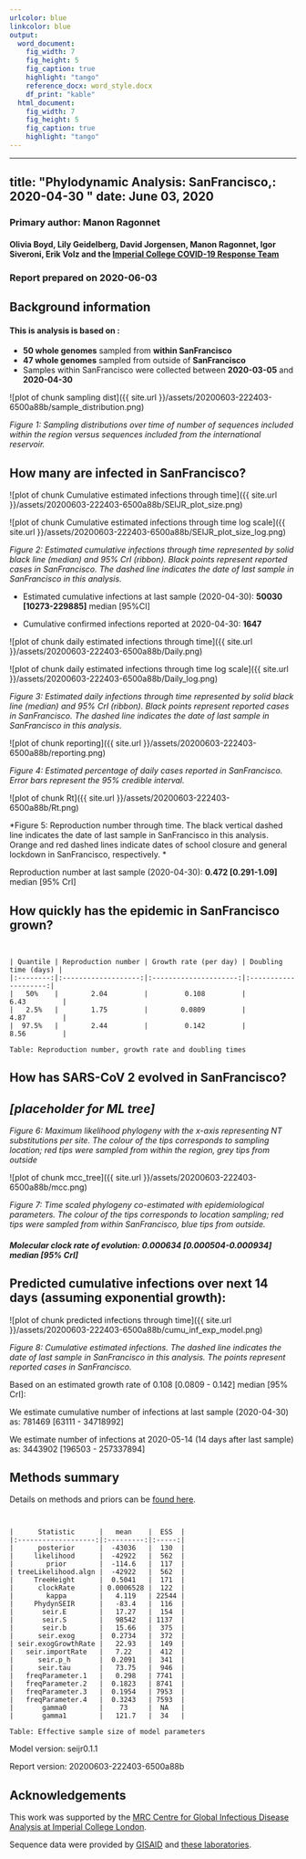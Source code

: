 ```yaml
---
urlcolor: blue
linkcolor: blue
output:
  word_document:
    fig_width: 7
    fig_height: 5
    fig_caption: true
    highlight: "tango"
    reference_docx: word_style.docx
    df_print: "kable"
  html_document:
    fig_width: 7
    fig_height: 5
    fig_caption: true
    highlight: "tango"
---
```









---
title: "Phylodynamic Analysis: SanFrancisco,: 2020-04-30 "
date: June 03, 2020
---





### Primary author: Manon Ragonnet

#### Olivia Boyd, Lily Geidelberg, David Jorgensen, Manon Ragonnet, Igor Siveroni, Erik Volz and the [Imperial College COVID-19 Response Team](http://sarscov2phylodynamics.org/about/)

### Report prepared on 2020-06-03





## Background information  




#### This is analysis is based on : 
  
* **50 whole genomes** sampled from **within SanFrancisco**
* **47 whole genomes** sampled from outside of **SanFrancisco**
* Samples within SanFrancisco were collected between **2020-03-05** and **2020-04-30**



![plot of chunk sampling dist]({{ site.url }}/assets/20200603-222403-6500a88b/sample_distribution.png)

*Figure 1: Sampling distributions over time of number of sequences included within the region versus sequences included from the international reservoir.*


## How many are infected in SanFrancisco?





![plot of chunk Cumulative estimated infections through time]({{ site.url }}/assets/20200603-222403-6500a88b/SEIJR_plot_size.png)


![plot of chunk Cumulative estimated infections through time log scale]({{ site.url }}/assets/20200603-222403-6500a88b/SEIJR_plot_size_log.png)


*Figure 2: Estimated cumulative infections through time represented by solid black line (median) and 95% CrI (ribbon). Black points represent reported cases in SanFrancisco. The dashed line indicates the date of last sample in SanFrancisco in this analysis.*


* Estimated cumulative infections at last sample (2020-04-30): **50030 [10273-229885]** median [95%CI]

* Cumulative confirmed infections reported at 2020-04-30: **1647**  

<!-- * Cumulative number of active infections at 2020-04-30:   -->



![plot of chunk daily estimated infections through time]({{ site.url }}/assets/20200603-222403-6500a88b/Daily.png)


![plot of chunk daily estimated infections through time log scale]({{ site.url }}/assets/20200603-222403-6500a88b/Daily_log.png)


*Figure 3: Estimated daily  infections through time represented by solid black line (median) and 95% CrI (ribbon). Black points represent reported cases in SanFrancisco. The dashed line indicates the date of last sample in SanFrancisco in this analysis.*


![plot of chunk reporting]({{ site.url }}/assets/20200603-222403-6500a88b/reporting.png)

*Figure 4: Estimated percentage of daily cases reported in SanFrancisco. Error bars represent the 95% credible interval.*



![plot of chunk Rt]({{ site.url }}/assets/20200603-222403-6500a88b/Rt.png)

*Figure 5: Reproduction number through time. The black vertical dashed line indicates the date of last sample in SanFrancisco in this analysis. Orange and red dashed lines indicate dates of school closure and general lockdown in SanFrancisco, respectively. *

Reproduction number at last sample (2020-04-30): **0.472 [0.291-1.09]** median [95% CrI]


## How quickly has the epidemic in SanFrancisco grown?




```


| Quantile | Reproduction number | Growth rate (per day) | Doubling time (days) |
|:--------:|:-------------------:|:---------------------:|:--------------------:|
|   50%    |        2.04         |         0.108         |         6.43         |
|   2.5%   |        1.75         |        0.0809         |         4.87         |
|  97.5%   |        2.44         |         0.142         |         8.56         |

Table: Reproduction number, growth rate and doubling times
```






## How has SARS-CoV 2 evolved in SanFrancisco?


## *[placeholder for ML tree]*

*Figure 6: Maximum likelihood phylogeny with the x-axis representing NT substitutions per site. The colour of the tips corresponds to sampling location; red tips were sampled from within the region, grey tips from outside*



![plot of chunk mcc_tree]({{ site.url }}/assets/20200603-222403-6500a88b/mcc.png)

*Figure 7: Time scaled phylogeny co-estimated with epidemiological parameters. The colour of the tips corresponds to location sampling; red tips were sampled from within SanFrancisco, blue tips from outside.*




##### Molecular clock rate of evolution: **0.000634 [0.000504-0.000934]** median [95% CrI]  

<!-- #### (optional) Number of introductions into SanFrancisco (someone needs to write code to compute this) -->




## Predicted cumulative infections over next 14 days (assuming exponential growth):



![plot of chunk predicted infections through time]({{ site.url }}/assets/20200603-222403-6500a88b/cumu_inf_exp_model.png)

*Figure 8: Cumulative estimated infections. The dashed line indicates the date of last sample in SanFrancisco in this analysis. The points represent reported cases in SanFrancisco.*

Based on an estimated growth rate of 0.108 [0.0809 - 0.142] median [95% CrI]:  

We estimate cumulative number of infections at last sample (2020-04-30) as: 781469 [63111 - 34718992]

We estimate number of infections at 2020-05-14 (14 days after last sample) as:
3443902 [196503 - 257337894]  




## Methods summary



Details on methods and priors can be [found here](http://whoinfectedwhom.org/seijr0.1.0_methods.pdf).





```


|      Statistic      |   mean    |  ESS  |
|:-------------------:|:---------:|:-----:|
|      posterior      |  -43036   |  130  |
|     likelihood      |  -42922   |  562  |
|        prior        |  -114.6   |  117  |
| treeLikelihood.algn |  -42922   |  562  |
|     TreeHeight      |  0.5041   |  171  |
|      clockRate      | 0.0006528 |  122  |
|        kappa        |   4.119   | 22544 |
|     PhydynSEIR      |   -83.4   |  116  |
|       seir.E        |   17.27   |  154  |
|       seir.S        |   98542   | 1137  |
|       seir.b        |   15.66   |  375  |
|      seir.exog      |  0.2734   |  372  |
| seir.exogGrowthRate |   22.93   |  149  |
|   seir.importRate   |   7.22    |  412  |
|      seir.p_h       |  0.2091   |  341  |
|      seir.tau       |   73.75   |  946  |
|   freqParameter.1   |   0.298   | 7741  |
|   freqParameter.2   |  0.1823   | 8741  |
|   freqParameter.3   |  0.1954   | 7953  |
|   freqParameter.4   |  0.3243   | 7593  |
|       gamma0        |    73     |  NA   |
|       gamma1        |   121.7   |  34   |

Table: Effective sample size of model parameters
```



Model version: seijr0.1.1

Report version: 20200603-222403-6500a88b


## Acknowledgements

This work was supported by the [MRC Centre for Global Infectious Disease Analysis at Imperial College London](https://www.imperial.ac.uk/mrc-global-infectious-disease-analysis).

Sequence data were provided by [GISAID](http://www.epicov.org) and [these laboratories](http://whoinfectedwhom.org/gisaid_cov2020_acknowledgement_table.xls).


